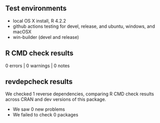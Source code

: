 ## Test environments

* local OS X install, R 4.2.2
* github actions testing for devel, release, and ubuntu, windows, and macOSX
* win-builder (devel and release)

## R CMD check results

0 errors | 0 warnings | 0 notes

## revdepcheck results

We checked 1 reverse dependencies, comparing R CMD check results across CRAN and dev versions of this package.

 * We saw 0 new problems
 * We failed to check 0 packages
